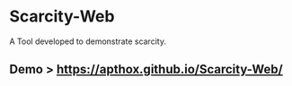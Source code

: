 # Scarcity-Web
A Tool developed to demonstrate scarcity.
## Demo > https://apthox.github.io/Scarcity-Web/
